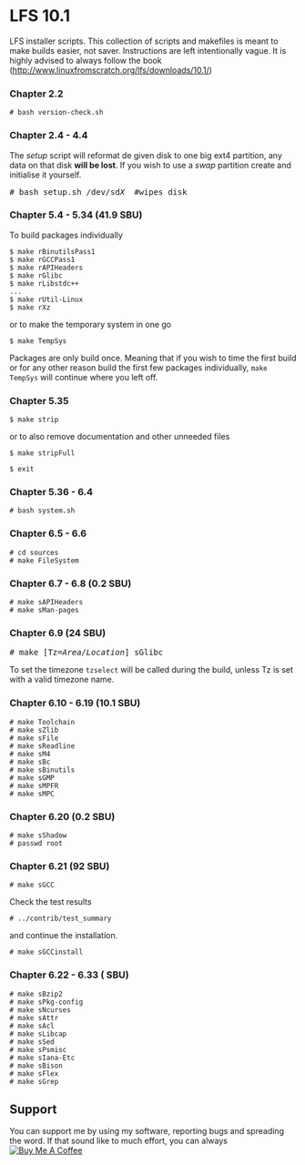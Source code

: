 # LFS 10.1
LFS installer scripts. This collection of scripts and makefiles is meant to make builds easier, not saver. Instructions are left intentionally vague. It is highly advised to always follow the book (http://www.linuxfromscratch.org/lfs/downloads/10.1/)

### Chapter 2.2
```
# bash version-check.sh
```
### Chapter 2.4 - 4.4
The *setup* script will reformat de given disk to one big ext4 partition, any data on that disk **will be lost**. If you wish to use a *swap* partition create and initialise it yourself.
<pre>
# bash setup.sh /dev/sd<em>X</em>  #wipes disk
</pre>
### Chapter 5.4 - 5.34 (41.9 SBU)
To build packages individually
```
$ make rBinutilsPass1
$ make rGCCPass1
$ make rAPIHeaders
$ make rGlibc
$ make rLibstdc++
...
$ make rUtil-Linux
$ make rXz
```
or to make the temporary system in one go
```
$ make TempSys
```
Packages are only build once. Meaning that if you wish to time the first build or for any other reason build the first few packages individually, `make TempSys` will continue where you left off.
### Chapter 5.35
```
$ make strip
```
or to also remove documentation and other unneeded files
```
$ make stripFull
```

```
$ exit
```
### Chapter 5.36 - 6.4
```
# bash system.sh
```
### Chapter 6.5 - 6.6
```
# cd sources
# make FileSystem
```
### Chapter 6.7 - 6.8 (0.2 SBU)
```
# make sAPIHeaders
# make sMan-pages
```
### Chapter 6.9 (24 SBU)
<pre>
# make [Tz=<em>Area/Location</em>] sGlibc
</pre>
To set the timezone `tzselect` will be called during the build, unless Tz is set with a valid timezone name.

### Chapter 6.10 - 6.19 (10.1 SBU)
```
# make Toolchain
# make sZlib
# make sFile
# make sReadline
# make sM4
# make sBc
# make sBinutils
# make sGMP
# make sMPFR
# make sMPC
```

### Chapter 6.20 (0.2 SBU)
```
# make sShadow
# passwd root
```

### Chapter 6.21 (92 SBU)
```
# make sGCC
```
Check the test results
```
# ../contrib/test_summary
```
and continue the installation.
```
# make sGCCinstall
```

### Chapter 6.22 - 6.33 ( SBU)
```
# make sBzip2
# make sPkg-config
# make sNcurses
# make sAttr
# make sAcl
# make sLibcap
# make sSed
# make sPsmisc
# make sIana-Etc
# make sBison
# make sFlex
# make sGrep
```

## Support
You can support me by using my software, reporting bugs and spreading the word.
If that sound like to much effort, you can always <a href="https://www.buymeacoffee.com/BMd1L8xIT" target="_blank"><img src="https://www.buymeacoffee.com/assets/img/custom_images/orange_img.png" alt="Buy Me A Coffee" align="middle" style="height: auto !important;width: auto !important;" ></a>
